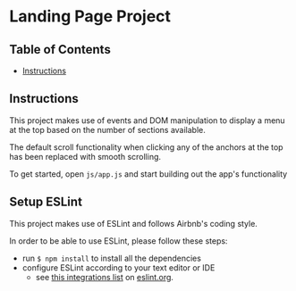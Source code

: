 # Landing Page Project

## Table of Contents

* [Instructions](#instructions)

## Instructions

This project makes use of events and DOM manipulation to display a menu at the top based on the number of sections available.

The default scroll functionality when clicking any of the anchors at the top has been replaced with smooth scrolling.

To get started, open `js/app.js` and start building out the app's functionality

## Setup ESLint

This project makes use of ESLint and follows Airbnb's coding style.

In order to be able to use ESLint, please follow these steps:

* run `$ npm install` to install all the dependencies
* configure ESLint according to your text editor or IDE
    * see [this integrations list](https://eslint.org/docs/user-guide/integrations) on [eslint.org](https://eslint.org).
     

